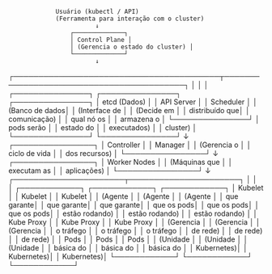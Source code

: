                  Usuário (kubectl / API)
                 (Ferramenta para interação com o cluster)
                            ↓
                     ┌──────────────┐
                     │ Control Plane │
                     │ (Gerencia o estado do cluster) │
                     └──────────────┘
                            ↓
   ┌─────────────────────────────────────────┬──────────────────────────────────────────┐
   │                                         │                                          │
┌───────────────┐                    ┌───────────────┐                         ┌───────────────┐
│ etcd (Dados)  │                    │ API Server    │                         │ Scheduler      │
│ (Banco de dados│                    │ (Interface de │                         │ (Decide em    │
│ distribuído que│                    │ comunicação)  │                         │ qual nó os    │
│ armazena o    │                    └───────────────┘                         │ pods serão    │
│ estado do     │                                                              │ executados)   │
│ cluster)      │                                                              └───────────────┘
└───────────────┘
                                       ↓
                               ┌────────────────┐
                               │ Controller     │
                               │ Manager        │
                               │ (Gerencia o    │
                               │ ciclo de vida  │
                               │ dos recursos)  │
                               └────────────────┘
                                       ↓
                               ┌────────────────┐
                               │ Worker Nodes   │
                               │ (Máquinas que  │
                               │ executam as    │
                               │ aplicações)    │
                               └────────────────┘
                                       ↓
             ┌──────────────────────┬──────────────────────┐
             │                      │                      │
      ┌────────────┐         ┌────────────┐         ┌────────────┐
      │ Kubelet    │         │ Kubelet    │         │ Kubelet    │
      │ (Agente    │         │ (Agente    │         │ (Agente    │
      │ que garante│         │ que garante│         │ que garante│
      │ que os pods│         │ que os pods│         │ que os pods│
      │ estão rodando) │      │ estão rodando) │      │ estão rodando) │
      │ Kube Proxy │         │ Kube Proxy │         │ Kube Proxy │
      │ (Gerencia  │         │ (Gerencia  │         │ (Gerencia  │
      │ o tráfego  │         │ o tráfego  │         │ o tráfego  │
      │ de rede)   │         │ de rede)   │         │ de rede)   │
      │ Pods       │         │ Pods       │         │ Pods       │
      │ (Unidade   │         │ (Unidade   │         │ (Unidade   │
      │ básica do  │         │ básica do  │         │ básica do  │
      │ Kubernetes)│         │ Kubernetes)│         │ Kubernetes)│
      └────────────┘         └────────────┘         └────────────┘
